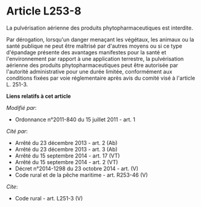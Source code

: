 # Article L253-8

La pulvérisation aérienne des produits phytopharmaceutiques est interdite. 

Par dérogation, lorsqu'un danger menaçant les végétaux, les animaux ou la santé publique ne peut être maîtrisé par d'autres
moyens ou si ce type d'épandage présente des avantages manifestes pour la santé et l'environnement par rapport à une
application terrestre, la pulvérisation aérienne des produits phytopharmaceutiques peut être autorisée par l'autorité
administrative pour une durée limitée, conformément aux conditions fixées par voie réglementaire après avis du comité visé à
l'article L. 251-3.

**Liens relatifs à cet article**

_Modifié par_:

  - Ordonnance n°2011-840 du 15 juillet 2011 - art. 1

_Cité par_:

  - Arrêté du 23 décembre 2013 - art. 2 (Ab)
  - Arrêté du 23 décembre 2013 - art. 3 (Ab)
  - Arrêté du 15 septembre 2014 - art. 17 (VT)
  - Arrêté du 15 septembre 2014 - art. 2 (VT)
  - Décret n°2014-1298 du 23 octobre 2014 - art. (V)
  - Code rural et de la pêche maritime - art. R253-46 (V)

_Cite_:

  - Code rural - art. L251-3 (V)
